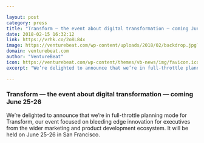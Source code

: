 ```yaml
---

layout: post
category: press
title: "Transform — the event about digital transformation — coming June 25-26"
date: 2018-02-15 16:32:12
link: https://vrhk.co/2o8L84x
image: https://venturebeat.com/wp-content/uploads/2018/02/backdrop.jpg?fit=780%2C520&strip=all
domain: venturebeat.com
author: "VentureBeat"
icon: https://venturebeat.com/wp-content/themes/vb-news/img/favicon.ico
excerpt: "We’re delighted to announce that we’re in full-throttle planning mode for Transform, our event focused on bleeding edge innovation for executives from the wider marketing and product development ecosystem. It will be held on June 25-26 in San Francisco."

---
```


### Transform — the event about digital transformation — coming June 25-26

We’re delighted to announce that we’re in full-throttle planning mode for Transform, our event focused on bleeding edge innovation for executives from the wider marketing and product development ecosystem. It will be held on June 25-26 in San Francisco.